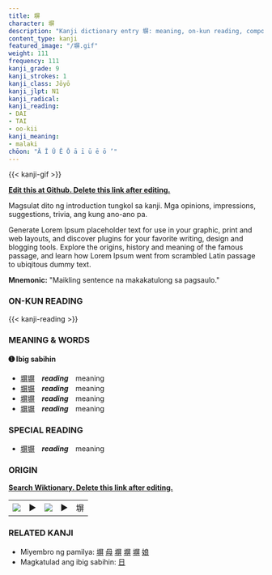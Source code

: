 ```yaml
---
title: 塀
character: 塀
description: "Kanji dictionary entry 塀: meaning, on-kun reading, compounds, origin, related kanji"
content_type: kanji
featured_image: "/塀.gif"
weight: 111
frequency: 111
kanji_grade: 9
kanji_strokes: 1
kanji_class: Jōyō
kanji_jlpt: N1
kanji_radical: 
kanji_reading: 
- DAI
- TAI
- oo-kii
kanji_meaning:
- malaki
chōon: "Ā Ī Ū Ē Ō ā ī ū ē ō ’"
---
```

[//]: # (Don't edit the line below. Kanji animated GIF code is automatically generated.)
{{< kanji-gif >}}

[//]: # (Edit below this line.)

**[Edit this at Github. Delete this link after editing.](https://github.com/tim0g/tim/tree/main/content/kanji/塀/index.md)**

Magsulat dito ng introduction tungkol sa kanji. Mga opinions, impressions, suggestions, trivia, ang kung ano-ano pa.

Generate Lorem Ipsum placeholder text for use in your graphic, print and web layouts, and discover plugins for your favorite writing, design and blogging tools. Explore the origins, history and meaning of the famous passage, and learn how Lorem Ipsum went from scrambled Latin passage to ubiqitous dummy text.
 
**Mnemonic:** "Maikling sentence na makakatulong sa pagsaulo."

### ON-KUN READING

[//]: # (Don't edit the line below. ON-KUN READING code is automatically generated.)
{{< kanji-reading >}}

### MEANING & WORDS

#### ➊ **Ibig sabihin**
  - [塀](../塀)[塀](../塀)　***reading***　meaning
  - [塀](../塀)[塀](../塀)　***reading***　meaning
  - [塀](../塀)[塀](../塀)　***reading***　meaning
  - [塀](../塀)[塀](../塀)　***reading***　meaning

### SPECIAL READING
  - [塀](../塀)[塀](../塀)　***reading***　meaning

### ORIGIN

**[Search Wiktionary. Delete this link after editing.](https://wiktionary.org/wiki/塀)**
<table class="kanji-table"><tr><td>
<img src="60px-塀-bronze.svg.png">
</td><td>▶</td><td>
<img src="60px-塀-oracle.svg.png">
</td><td>▶</td>
<td class="kanji-origin">塀</td>
</tr></table>

### RELATED KANJI
- Miyembro ng pamilya: [塀](../塀) [母](../母) [塀](../塀) [塀](../塀) [塀](../塀) [娘](../娘)
- Magkatulad ang ibig sabihin: [日](../日)

